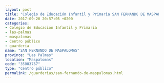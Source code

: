 ```yaml
---
layout: post
title: "Colegio de Educación Infantil y Primaria SAN FERNANDO DE MASPALOMAS"
date: 2017-09-20 20:57:05 +0200
categories:
- Colegio de Educación Infantil y Primaria
- las-palmas
- maspalomas
- Centro público
- guarderia
name: "SAN FERNANDO DE MASPALOMAS"
province: "Las Palmas"
location: "Maspalomas"
code: "35003757"
type: "Centro público"
permalink: /guarderias/san-fernando-de-maspalomas.html
---
```

